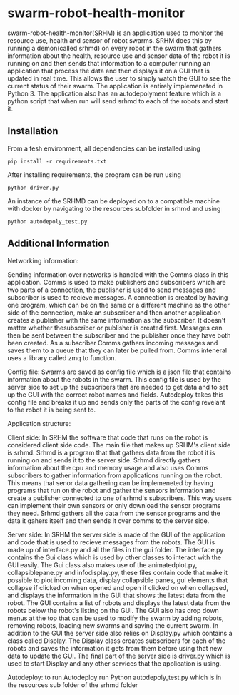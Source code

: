 # swarm-robot-health-monitor
swarm-robot-health-monitor(SRHM) is an application used to monitor the resource use, health and sensor of robot swarms.
SRHM does this by running a demon(called srhmd) on every robot in the swarm that gathers information about the 
health, resource use and sensor data of the robot it is running on and then sends that information to a computer running
an application that process the data and then displays it on a GUI that is updated in real time.  This allows the user to
simply watch the GUI to see the current status of their swarm.  The application is entirely implemeneted in Python 3.
The application also has an autodepolyment feature which is a python script that when run will send srhmd to each of the
robots and start it.

## Installation
From a fesh environment, all dependencies can be installed using

	pip install -r requirements.txt

After installing requirements, the program can be run using

	python driver.py

An instance of the SRHMD can be deployed on to a compatible machine with docker by navigating to the resources subfolder in srhmd and using

	python autodepoly_test.py

## Additional Information
Networking information:

Sending information over networks is handled with the Comms class in this application.  Comms is used to make publishers
and subscribers which are two parts of a connection, the publisher is used to send messages and subscriber is used to recieve
messages.  A connection is created by having one program, which can be on the same or a different machine 
as the other side of the connection, make an subscriber and then another application creates a publisher with the same 
information as the subscriber.  It doesn't matter whether thesubscriber or publisher is created first.  Messages can then be sent between the subscriber and the publisher once they have both been created. As a subscriber Comms gathers 
incoming messages and saves them to a queue that they can later be pulled from.  Comms inteneral uses a library called 
zmq to function.

Config file:
Swarms are saved as config file which is a json file that contains information about the robots in the swarm.
This config file is used by the server side to set up the subscribers that are needed to get data and to set up the
GUI with the correct robot names and fields.  Autodeploy takes this config file and breaks it up and sends only the parts
of the config revelant to the robot it is being sent to.


Application structure:

Client side:
In SRHM the software that code that runs on the robot is considered client side code.  The main file that makes up 
SRHM's client side is srhmd.  Srhmd is a program that that gathers data from the robot it is running on and sends it
to the server side.  Srhmd directly gathers information about the cpu and memory usage and also uses Comms subscribers
to gather information from applications running on the robot.  This means that senor data gathering can be implemeneted 
by having programs that run on the robot and gather the sensors information and create a publisher connected to one of 
srhmd's subscribers.  This way users can implement their own sensors or only download the sensor programs they need.
Srhmd gathers all the data from the sensor programs and the data it gahers itself and then sends it over comms to the
server side.

Server side:
In SRHM the server side is made of the GUI of the application and code that is used to recieve messages from the robots.
The GUI is made up of interface.py and all the files in the gui folder.  The interface.py contains the Gui class which is
used by other classes to interact with the GUI easily.  The Gui class also makes use of the animatedplot.py, 
collapsiblepane.py and infodisplay.py, these files contain code that make it possible to plot incoming data, display
collapsible panes, gui elements that collapse if clicked on when opened and open if clicked on when collapsed, and
displays the information in the GUI that shows the latest data from the robot.  The GUI contains a list of robots and
displays the latest data from the robots below the robot's listing on the GUI.  The GUI also has drop down menus at the top
that can be used to modify the swarm by adding robots, removing robots, loading new swarms and saving the current swarm.
In addition to the GUI the server side also relies on Display.py which contains a class called Display.  The Display class
creates subscribers for each of the robots and saves the information it gets from them before using that new data to update
the GUI.  The final part of the server side is driver.py which is used to start Display and any other services that the
application is using.

Autodeploy:
to run Autodeploy run Python autodepoly_test.py which is in the resources sub folder of the srhmd folder

